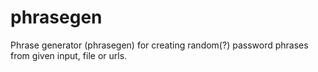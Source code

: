 phrasegen
=========

Phrase generator (phrasegen) for creating random(?) password phrases from given input, file or urls.